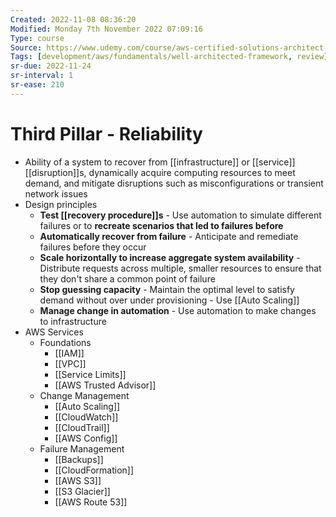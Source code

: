 ```yaml
---
Created: 2022-11-08 08:36:20
Modified: Monday 7th November 2022 07:09:16
Type: course
Source: https://www.udemy.com/course/aws-certified-solutions-architect-associate-saa-c01/?xref=E0Aed11STH4LPUQvCz0GJFABTmM=
Tags: [development/aws/fundamentals/well-architected-framework, review]
sr-due: 2022-11-24
sr-interval: 1
sr-ease: 210
---
```


# Third Pillar - Reliability

- Ability of a system to recover from [[infrastructure]] or [[service]] [[disruption]]s, dynamically acquire computing resources to meet demand, and mitigate disruptions such as misconfigurations or transient network issues
- Design principles
    - **Test [[recovery procedure]]s** - Use automation to simulate different failures or to **recreate scenarios that led to failures before**
    - **Automatically recover from failure** - Anticipate and remediate failures before they occur
    - **Scale horizontally to increase aggregate system availability** - Distribute requests across multiple, smaller resources to ensure that they don't share a common point of failure
    - **Stop guessing capacity** - Maintain the optimal level to satisfy demand without over under provisioning - Use [[Auto Scaling]]
    - **Manage change in automation** - Use automation to make changes to infrastructure
- AWS Services
    - Foundations
        - [[IAM]]
        - [[VPC]]
        - [[Service Limits]]
        - [[AWS Trusted Advisor]]
    - Change Management
        - [[Auto Scaling]]
        - [[CloudWatch]]
        - [[CloudTrail]]
        - [[AWS Config]]
    - Failure Management
        - [[Backups]]
        - [[CloudFormation]]
        - [[AWS S3]]
        - [[S3 Glacier]]
        - [[AWS Route 53]]